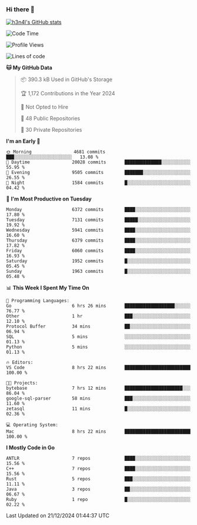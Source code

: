 ### Hi there 👋

[![h3n4l's GitHub stats](https://github-readme-stats.vercel.app/api?username=h3n4l&count_private=true&show_icons=true&theme=radical)](https://github.com/h3n4l/github-readme-stats)

<!--START_SECTION:waka-->
![Code Time](http://img.shields.io/badge/Code%20Time-2%2C032%20hrs%2054%20mins-blue)

![Profile Views](http://img.shields.io/badge/Profile%20Views-0-blue)

![Lines of code](https://img.shields.io/badge/From%20Hello%20World%20I%27ve%20Written-14.5%20million%20lines%20of%20code-blue)

**🐱 My GitHub Data** 

> 📦 390.3 kB Used in GitHub's Storage 
 > 
> 🏆 1,172 Contributions in the Year 2024
 > 
> 🚫 Not Opted to Hire
 > 
> 📜 48 Public Repositories 
 > 
> 🔑 30 Private Repositories 
 > 
**I'm an Early 🐤** 

```text
🌞 Morning                4681 commits        ███░░░░░░░░░░░░░░░░░░░░░░   13.08 % 
🌆 Daytime                20028 commits       ██████████████░░░░░░░░░░░   55.95 % 
🌃 Evening                9505 commits        ███████░░░░░░░░░░░░░░░░░░   26.55 % 
🌙 Night                  1584 commits        █░░░░░░░░░░░░░░░░░░░░░░░░   04.42 % 
```
📅 **I'm Most Productive on Tuesday** 

```text
Monday                   6372 commits        ████░░░░░░░░░░░░░░░░░░░░░   17.80 % 
Tuesday                  7131 commits        █████░░░░░░░░░░░░░░░░░░░░   19.92 % 
Wednesday                5941 commits        ████░░░░░░░░░░░░░░░░░░░░░   16.60 % 
Thursday                 6379 commits        ████░░░░░░░░░░░░░░░░░░░░░   17.82 % 
Friday                   6060 commits        ████░░░░░░░░░░░░░░░░░░░░░   16.93 % 
Saturday                 1952 commits        █░░░░░░░░░░░░░░░░░░░░░░░░   05.45 % 
Sunday                   1963 commits        █░░░░░░░░░░░░░░░░░░░░░░░░   05.48 % 
```


📊 **This Week I Spent My Time On** 

```text
💬 Programming Languages: 
Go                       6 hrs 26 mins       ███████████████████░░░░░░   76.77 % 
Other                    1 hr                ███░░░░░░░░░░░░░░░░░░░░░░   12.10 % 
Protocol Buffer          34 mins             ██░░░░░░░░░░░░░░░░░░░░░░░   06.94 % 
SQL                      5 mins              ░░░░░░░░░░░░░░░░░░░░░░░░░   01.13 % 
Python                   5 mins              ░░░░░░░░░░░░░░░░░░░░░░░░░   01.13 % 

🔥 Editors: 
VS Code                  8 hrs 22 mins       █████████████████████████   100.00 % 

🐱‍💻 Projects: 
bytebase                 7 hrs 12 mins       ██████████████████████░░░   86.04 % 
google-sql-parser        58 mins             ███░░░░░░░░░░░░░░░░░░░░░░   11.60 % 
zetasql                  11 mins             █░░░░░░░░░░░░░░░░░░░░░░░░   02.36 % 

💻 Operating System: 
Mac                      8 hrs 22 mins       █████████████████████████   100.00 % 
```

**I Mostly Code in Go** 

```text
ANTLR                    7 repos             ████░░░░░░░░░░░░░░░░░░░░░   15.56 % 
C++                      7 repos             ████░░░░░░░░░░░░░░░░░░░░░   15.56 % 
Rust                     5 repos             ███░░░░░░░░░░░░░░░░░░░░░░   11.11 % 
Java                     3 repos             ██░░░░░░░░░░░░░░░░░░░░░░░   06.67 % 
Ruby                     1 repo              █░░░░░░░░░░░░░░░░░░░░░░░░   02.22 % 
```




 Last Updated on 21/12/2024 01:44:37 UTC
<!--END_SECTION:waka-->

